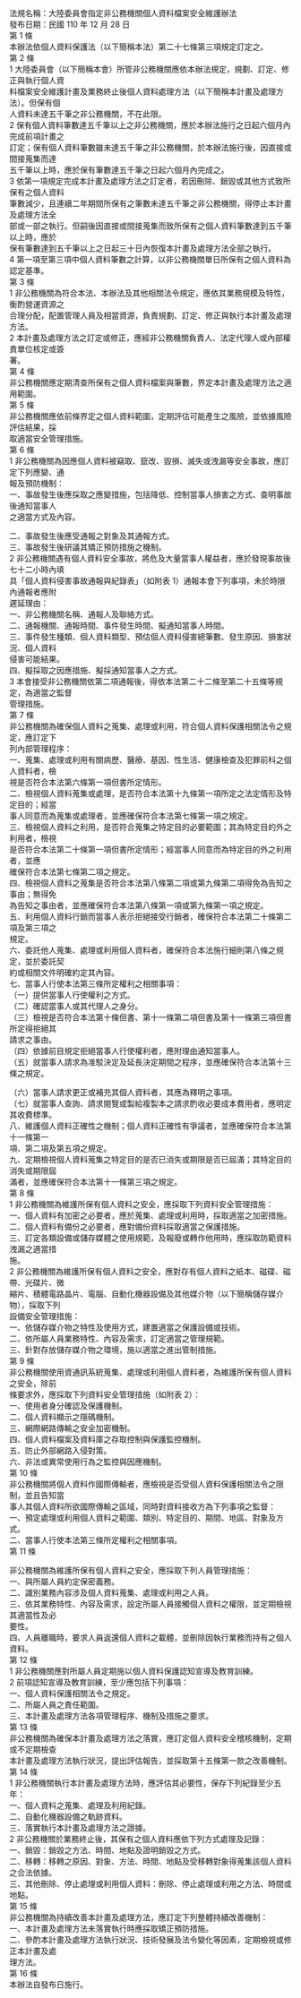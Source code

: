 法規名稱：大陸委員會指定非公務機關個人資料檔案安全維護辦法  
發布日期：民國 110 年 12 月 28 日  
第 1 條  
本辦法依個人資料保護法（以下簡稱本法）第二十七條第三項規定訂定之。  
第 2 條  
1 大陸委員會（以下簡稱本會）所管非公務機關應依本辦法規定，規劃、訂定、修正與執行個人資  
料檔案安全維護計畫及業務終止後個人資料處理方法（以下簡稱本計畫及處理方法）。但保有個  
人資料未達五千筆之非公務機關，不在此限。  
2 保有個人資料筆數達五千筆以上之非公務機關，應於本辦法施行之日起六個月內完成前項計畫之  
訂定；保有個人資料筆數雖未達五千筆之非公務機關，於本辦法施行後，因直接或間接蒐集而達  
五千筆以上時，應於保有筆數達五千筆之日起六個月內完成之。  
3 依第一項規定完成本計畫及處理方法之訂定者，若因刪除、銷毀或其他方式致所保有之個人資料  
筆數減少，且連續二年期間所保有之筆數未達五千筆之非公務機關，得停止本計畫及處理方法全  
部或一部之執行。但嗣後因直接或間接蒐集而致所保有之個人資料筆數達到五千筆以上時，應於  
保有筆數達到五千筆以上之日起三十日內恢復本計畫及處理方法全部之執行。  
4 第一項至第三項中個人資料筆數之計算，以非公務機關單日所保有之個人資料為認定基準。  
第 3 條  
1 非公務機關為符合本法、本辦法及其他相關法令規定，應依其業務規模及特性，衡酌營運資源之  
合理分配，配置管理人員及相當資源，負責規劃、訂定、修正與執行本計畫及處理方法。  
2 本計畫及處理方法之訂定或修正，應經非公務機關負責人、法定代理人或內部權責單位核定或簽  
署。  
第 4 條  
非公務機關應定期清查所保有之個人資料檔案與筆數，界定本計畫及處理方法之適用範圍。  
第 5 條  
非公務機關應依前條界定之個人資料範圍，定期評估可能產生之風險，並依據風險評估結果，採  
取適當安全管理措施。  
第 6 條  
1 非公務機關為因應個人資料被竊取、竄改、毀損、滅失或洩漏等安全事故，應訂定下列應變、通  
報及預防機制：  
一、事故發生後應採取之應變措施，包括降低、控制當事人損害之方式、查明事故後通知當事人  
之適當方式及內容。  


二、事故發生後應受通報之對象及其通報方式。  
三、事故發生後研議其矯正預防措施之機制。  
2 非公務機關遇有個人資料安全事故，將危及大量當事人權益者，應於發現事故後七十二小時內填  
具「個人資料侵害事故通報與紀錄表」（如附表 1）通報本會下列事項，未於時限內通報者應附  
遲延理由：  
一、非公務機關名稱、通報人及聯絡方式。  
二、通報機關、通報時間、事件發生時間、擬通知當事人時間。  
三、事件發生種類、個人資料類型、預估個人資料侵害總筆數、發生原因、損害狀況、個人資料  
侵害可能結果。  
四、擬採取之因應措施、擬採通知當事人之方式。  
3 本會接受非公務機關依第二項通報後，得依本法第二十二條至第二十五條等規定，為適當之監督  
管理措施。  
第 7 條  
非公務機關為確保個人資料之蒐集、處理或利用，符合個人資料保護相關法令之規定，應訂定下  
列內部管理程序：  
一、蒐集、處理或利用有關病歷、醫療、基因、性生活、健康檢查及犯罪前科之個人資料者，檢  
視是否符合本法第六條第一項但書所定情形。  
二、檢視個人資料蒐集或處理，是否符合本法第十九條第一項所定之法定情形及特定目的；經當  
事人同意而為蒐集或處理者，並應確保符合本法第七條第一項之規定。  
三、檢視個人資料之利用，是否符合蒐集之特定目的必要範圍；其為特定目的外之利用者，檢視  
是否符合本法第二十條第一項但書所定情形；經當事人同意而為特定目的外之利用者，並應  
確保符合本法第七條第二項之規定。  
四、檢視個人資料之蒐集是否符合本法第八條第二項或第九條第二項得免為告知之事由；無得免  
為告知之事由者，並應確保符合本法第八條第一項或第九條第一項之規定。  
五、利用個人資料行銷而當事人表示拒絕接受行銷者，確保符合本法第二十條第二項及第三項之  
規定。  
六、委託他人蒐集、處理或利用個人資料者，確保符合本法施行細則第八條之規定，並於委託契  
約或相關文件明確約定其內容。  
七、當事人行使本法第三條所定權利之相關事項：  
（一）提供當事人行使權利之方式。  
（二）確認當事人或其代理人之身分。  
（三）檢視是否符合本法第十條但書、第十一條第二項但書及第十一條第三項但書所定得拒絕其  
請求之事由。  
（四）依據前目規定拒絕當事人行使權利者，應附理由通知當事人。  
（五）就當事人請求為准駁決定及延長決定期間之程序，並應確保符合本法第十三條之規定。  


（六）當事人請求更正或補充其個人資料者，其應為釋明之事項。  
（七）就當事人查詢、請求閱覽或製給複製本之請求酌收必要成本費用者，應明定其收費標準。  
八、維護個人資料正確性之機制；個人資料正確性有爭議者，並應確保符合本法第十一條第一  
項、第二項及第五項之規定。  
九、定期檢視個人資料蒐集之特定目的是否已消失或期限是否已屆滿；其特定目的消失或期限屆  
滿者，並應確保符合本法第十一條第三項之規定。  
第 8 條  
1 非公務機關為維護所保有個人資料之安全，應採取下列資料安全管理措施：  
一、個人資料有加密之必要者，應於蒐集、處理或利用時，採取適當之加密措施。  
二、個人資料有備份之必要者，應對備份資料採取適當之保護措施。  
三、訂定各類設備或儲存媒體之使用規範，及報廢或轉作他用時，應採取防範資料洩漏之適當措  
施。  
2 非公務機關為維護所保有個人資料之安全，應對存有個人資料之紙本、磁碟、磁帶、光碟片、微  
縮片、積體電路晶片、電腦、自動化機器設備及其他媒介物（以下簡稱儲存媒介物），採取下列  
設備安全管理措施：  
一、依儲存媒介物之特性及使用方式，建置適當之保護設備或技術。  
二、依所屬人員業務特性、內容及需求，訂定適當之管理規範。  
三、針對存放儲存媒介物之環境，施以適當之進出管制措施。  
第 9 條  
非公務機關使用資通訊系統蒐集、處理或利用個人資料者，為維護所保有個人資料之安全，除前  
條要求外，應採取下列資料安全管理措施（如附表 2）：  
一、使用者身分確認及保護機制。  
二、個人資料顯示之隱碼機制。  
三、網際網路傳輸之安全加密機制。  
四、個人資料檔案及資料庫之存取控制與保護監控機制。  
五、防止外部網路入侵對策。  
六、非法或異常使用行為之監控與因應機制。  
第 10 條  
非公務機關將個人資料作國際傳輸者，應檢視是否受個人資料保護相關法令之限制，並且告知當  
事人其個人資料所欲國際傳輸之區域，同時對資料接收方為下列事項之監督：  
一、預定處理或利用個人資料之範圍、類別、特定目的、期間、地區、對象及方式。  
二、當事人行使本法第三條所定權利之相關事項。  
第 11 條  


非公務機關為維護所保有個人資料之安全，應採取下列人員管理措施：  
一、與所屬人員約定保密義務。  
二、識別業務內容涉及個人資料蒐集、處理或利用之人員。  
三、依其業務特性、內容及需求，設定所屬人員接觸個人資料之權限，並定期檢視其適當性及必  
要性。  
四、人員離職時，要求人員返還個人資料之載體，並刪除因執行業務而持有之個人資料。  
第 12 條  
1 非公務機關應對所屬人員定期施以個人資料保護認知宣導及教育訓練。  
2 前項認知宣導及教育訓練，至少應包括下列事項：  
一、個人資料保護相關法令之規定。  
二、所屬人員之責任範圍。  
三、本計畫及處理方法各項管理程序、機制及措施之要求。  
第 13 條  
非公務機關為確保本計畫及處理方法之落實，應訂定個人資料安全稽核機制，定期或不定期檢查  
本計畫及處理方法執行狀況，提出評估報告，並採取第十五條第一款之改善機制。  
第 14 條  
1 非公務機關執行本計畫及處理方法時，應評估其必要性，保存下列紀錄至少五年：  
一、個人資料之蒐集、處理及利用紀錄。  
二、自動化機器設備之軌跡資料。  
三、落實執行本計畫及處理方法之證據。  
2 非公務機關於業務終止後，其保有之個人資料應依下列方式處理及記錄：  
一、銷毀：銷毀之方法、時間、地點及證明銷毀之方式。  
二、移轉：移轉之原因、對象、方法、時間、地點及受移轉對象得蒐集該個人資料之合法依據。  
三、其他刪除、停止處理或利用個人資料：刪除、停止處理或利用之方法、時間或地點。  
第 15 條  
非公務機關為持續改善本計畫及處理方法，應訂定下列整體持續改善機制：  
一、本計畫及處理方法未落實執行時應採取矯正預防措施。  
二、參酌本計畫及處理方法執行狀況、技術發展及法令變化等因素，定期檢視或修正本計畫及處  
理方法。  
第 16 條  
本辦法自發布日施行。  


